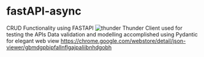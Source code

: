 # fastAPI-async
CRUD Functionality using FASTAPI
![thunder](https://user-images.githubusercontent.com/32088026/200166558-51622a9f-87dd-4e1e-a114-43c92ec1151d.png)
Thunder Client used for testing the APIs
Data validation and modelling accomplished using Pydantic
for elegant web view https://chrome.google.com/webstore/detail/json-viewer/gbmdgpbipfallnflgajpaliibnhdgobh 
 
